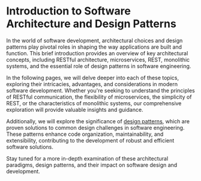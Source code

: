 # Introduction to Software Architecture and Design Patterns

In the world of software development, architectural choices and design patterns play pivotal roles in shaping the way applications are built and function. This brief introduction provides an overview of key architectural concepts, including RESTful architecture, microservices, REST, monolithic systems, and the essential role of design patterns in software engineering.

In the following pages, we will delve deeper into each of these topics, exploring their intricacies, advantages, and considerations in modern software development. Whether you're seeking to understand the principles of RESTful communication, the flexibility of microservices, the simplicity of REST, or the characteristics of monolithic systems, our comprehensive exploration will provide valuable insights and guidance.

Additionally, we will explore the significance of [design patterns](design-patterns/readme.md), which are proven solutions to common design challenges in software engineering. These patterns enhance code organization, maintainability, and extensibility, contributing to the development of robust and efficient software solutions.

Stay tuned for a more in-depth examination of these architectural paradigms, design patterns, and their impact on software design and development.
